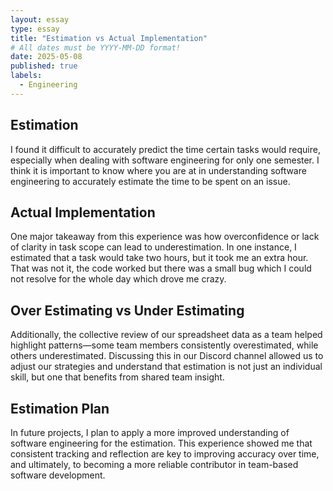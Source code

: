 ```yaml
---
layout: essay
type: essay
title: "Estimation vs Actual Implementation"
# All dates must be YYYY-MM-DD format!
date: 2025-05-08
published: true
labels:
  - Engineering
---
```



## Estimation
I found it difficult to accurately predict the time certain tasks would require, especially when dealing with software engineering for only one semester. I think it is important to know where you are at in understanding software engineering to accurately estimate the time to be spent on an issue.

## Actual Implementation
One major takeaway from this experience was how overconfidence or lack of clarity in task scope can lead to underestimation. In one instance, I estimated that a task would take two hours, but it took me an extra hour. That was not it, the code worked but there was a small bug which I could not resolve for the whole day which drove me crazy. 

## Over Estimating vs Under Estimating
Additionally, the collective review of our spreadsheet data as a team helped highlight patterns—some team members consistently overestimated, while others underestimated. Discussing this in our Discord channel allowed us to adjust our strategies and understand that estimation is not just an individual skill, but one that benefits from shared team insight.

## Estimation Plan
In future projects, I plan to apply a more improved understanding of software engineering for the estimation. This experience showed me that consistent tracking and reflection are key to improving accuracy over time, and ultimately, to becoming a more reliable contributor in team-based software development.

